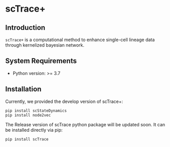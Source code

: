 # scTrace+

## Introduction
`scTrace+` is a computational method to enhance single-cell lineage data through kernelized bayesian network.

## System Requirements
- Python version: >= 3.7

## Installation

Currently, we provided the develop version of scTrace+:
```
pip install scStateDynamics
pip install node2vec
```

The Release version of scTrace python package will be updated soon. It can be installed directly via pip:
```
pip install scTrace
```
